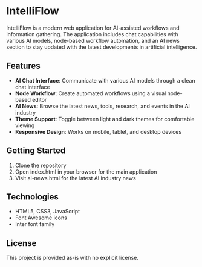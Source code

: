 # IntelliFlow

IntelliFlow is a modern web application for AI-assisted workflows and information gathering. The application includes chat capabilities with various AI models, node-based workflow automation, and an AI news section to stay updated with the latest developments in artificial intelligence.

## Features

- **AI Chat Interface**: Communicate with various AI models through a clean chat interface
- **Node Workflow**: Create automated workflows using a visual node-based editor
- **AI News**: Browse the latest news, tools, research, and events in the AI industry
- **Theme Support**: Toggle between light and dark themes for comfortable viewing
- **Responsive Design**: Works on mobile, tablet, and desktop devices

## Getting Started

1. Clone the repository
2. Open index.html in your browser for the main application
3. Visit ai-news.html for the latest AI industry news

## Technologies

- HTML5, CSS3, JavaScript
- Font Awesome icons
- Inter font family

## License

This project is provided as-is with no explicit license.